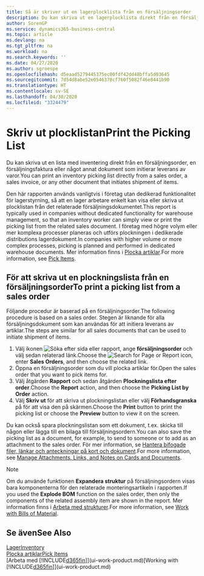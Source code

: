 ```yaml
---
title: Så är skriver ut en lagerplocklista från en försäljningsorder
description: Du kan skriva ut en lagerplocklista direkt från en försäljningsorder, försäljningsfaktura och andra utgående försäljningsdokument.
author: SorenGP
ms.service: dynamics365-business-central
ms.topic: article
ms.devlang: na
ms.tgt_pltfrm: na
ms.workload: na
ms.search.keywords: ''
ms.date: 04/27/2020
ms.author: sgroespe
ms.openlocfilehash: d5eaad5279445375ec00fdf42dd48bffa5d03645
ms.sourcegitcommit: 7d54d8abe52e0546378cf760f5082f46e8441b90
ms.translationtype: HT
ms.contentlocale: sv-SE
ms.lasthandoff: 04/30/2020
ms.locfileid: "3324479"
---
```

# <a name="print-the-picking-list"></a><span data-ttu-id="1fb00-103">Skriv ut plocklistan</span><span class="sxs-lookup"><span data-stu-id="1fb00-103">Print the Picking List</span></span>
<span data-ttu-id="1fb00-104">Du kan skriva ut en lista med inventering direkt från en försäljningsorder, en försäljningsfaktura eller något annat dokument som initierar leverans av varor.</span><span class="sxs-lookup"><span data-stu-id="1fb00-104">You can print an inventory picking list directly from a sales order, a sales invoice, or any other document that initiates shipment of items.</span></span>

<span data-ttu-id="1fb00-105">Den här rapporten används vanligtvis i företag utan dedikerad funktionalitet för lagerstyrning, så att en lager arbetare enkelt kan visa eller skriva ut plocklistan från det relaterade försäljningsdokumentet.</span><span class="sxs-lookup"><span data-stu-id="1fb00-105">This report is typically used in companies without dedicated functionality for warehouse management, so that an inventory worker can simply view or print the picking list from the related sales document.</span></span> <span data-ttu-id="1fb00-106">I företag med högre volym eller mer komplexa processer planeras och utförs plockningen i dedikerade distributions lagerdokument.</span><span class="sxs-lookup"><span data-stu-id="1fb00-106">In companies with higher volume or more complex processes, picking is planned and performed in dedicated warehouse documents.</span></span> <span data-ttu-id="1fb00-107">Mer information finns i [Plocka artiklar](warehouse-pick-items.md).</span><span class="sxs-lookup"><span data-stu-id="1fb00-107">For more information, see [Pick Items](warehouse-pick-items.md).</span></span>

## <a name="to-print-a-picking-list-from-a-sales-order"></a><span data-ttu-id="1fb00-108">För att skriva ut en plockningslista från en försäljningsorder</span><span class="sxs-lookup"><span data-stu-id="1fb00-108">To print a picking list from a sales order</span></span>  
<span data-ttu-id="1fb00-109">Följande procedur är baserad på en försäljningsorder.</span><span class="sxs-lookup"><span data-stu-id="1fb00-109">The following procedure is based on a sales order.</span></span> <span data-ttu-id="1fb00-110">Stegen är liknande för alla försäljningsdokument som kan användas för att initiera leverans av artiklar.</span><span class="sxs-lookup"><span data-stu-id="1fb00-110">The steps are similar for all sales documents that can be used to initiate shipment of items.</span></span>

1. <span data-ttu-id="1fb00-111">Välj ikonen ![Söka efter sida eller rapport](media/ui-search/search_small.png "Ikonen Sök efter sida eller rapport"), ange **försäljningsorder** och välj sedan relaterad länk.</span><span class="sxs-lookup"><span data-stu-id="1fb00-111">Choose the ![Search for Page or Report](media/ui-search/search_small.png "Search for Page or Report icon") icon, enter **Sales Orders**, and then choose the related link.</span></span>  
2. <span data-ttu-id="1fb00-112">Öppna en försäljningsorder som du vill plocka artiklar för.</span><span class="sxs-lookup"><span data-stu-id="1fb00-112">Open the sales order that you want to pick items for.</span></span>  
3. <span data-ttu-id="1fb00-113">Välj åtgärden **Rapport** och sedan åtgärden **Plockningslista efter order**.</span><span class="sxs-lookup"><span data-stu-id="1fb00-113">Choose the **Report** action, and then choose the **Picking List by Order** action.</span></span>  
4. <span data-ttu-id="1fb00-114">Välj **Skriv ut** för att skriva ut plockningslistan eller välj **Förhandsgranska** på för att visa den på skärmen.</span><span class="sxs-lookup"><span data-stu-id="1fb00-114">Choose the **Print** button to print the picking list or choose the **Preview** button to view it on the screen.</span></span>

<span data-ttu-id="1fb00-115">Du kan också spara plockningslistan som ett dokument, t.ex. skicka till någon eller lägga till en bilaga till försäljningsordern.</span><span class="sxs-lookup"><span data-stu-id="1fb00-115">You can also save the picking list as a document, for example, to send to someone or to add as an attachment to the sales order.</span></span> <span data-ttu-id="1fb00-116">För mer information, se [Hantera bifogade filer, länkar och anteckningar på kort och dokument](ui-how-add-link-to-record.md).</span><span class="sxs-lookup"><span data-stu-id="1fb00-116">For more information, see [Manage Attachments, Links, and Notes on Cards and Documents](ui-how-add-link-to-record.md).</span></span>

> [!NOTE]
> <span data-ttu-id="1fb00-117">Om du använde funktionen **Expandera struktur** på försäljningsordern visas bara komponenterna för den relaterade monteringsartikeln i rapporten.</span><span class="sxs-lookup"><span data-stu-id="1fb00-117">If you used the **Explode BOM** function on the sales order, then only the components of the related assembly item are shown in the report.</span></span> <span data-ttu-id="1fb00-118">Mer information finns i [Arbeta med strukturer](inventory-how-work-BOMs.md).</span><span class="sxs-lookup"><span data-stu-id="1fb00-118">For more information, see [Work with Bills of Material](inventory-how-work-BOMs.md).</span></span>

## <a name="see-also"></a><span data-ttu-id="1fb00-119">Se även</span><span class="sxs-lookup"><span data-stu-id="1fb00-119">See Also</span></span>  
[<span data-ttu-id="1fb00-120">Lager</span><span class="sxs-lookup"><span data-stu-id="1fb00-120">Inventory</span></span>](inventory-manage-inventory.md)  
[<span data-ttu-id="1fb00-121">Plocka artiklar</span><span class="sxs-lookup"><span data-stu-id="1fb00-121">Pick Items</span></span>](warehouse-pick-items.md)  
<span data-ttu-id="1fb00-122">[Arbeta med [!INCLUDE[d365fin](includes/d365fin_md.md)]](ui-work-product.md)</span><span class="sxs-lookup"><span data-stu-id="1fb00-122">[Working with [!INCLUDE[d365fin](includes/d365fin_md.md)]](ui-work-product.md)</span></span>   
